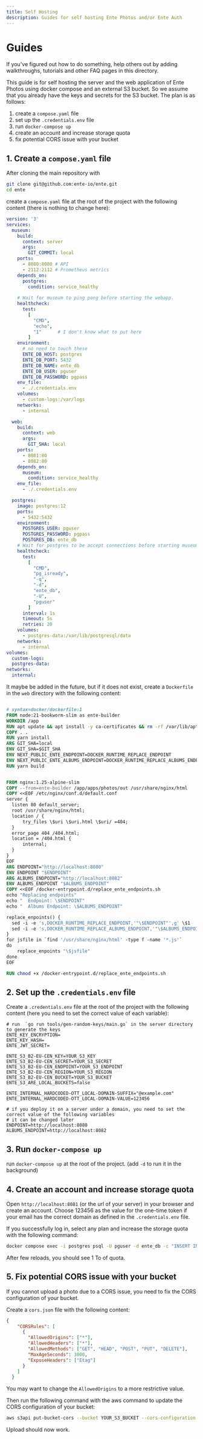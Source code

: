 ```yaml
---
title: Self Hosting
description: Guides for self hosting Ente Photos and/or Ente Auth
---
```


# Guides

If you've figured out how to do something, help others out by adding
walkthroughs, tutorials and other FAQ pages in this directory.

This guide is for self hosting the server and the web application of Ente Photos using docker compose and an external S3 bucket. So we assume that you already have the keys and secrets for the S3 bucket.
The plan is as follows:

1. create a `compose.yaml` file
1. set up the `.credentials.env` file
1. run `docker-compose up`
1. create an account and increase storage quota
1. fix potential CORS issue with your bucket

## 1. Create a `compose.yaml` file

After cloning the main repository with
```bash
git clone git@github.com:ente-io/ente.git
cd ente
```
create a `compose.yaml` file at the root of the project with the following content (there is nothing to change here):

```yaml
version: '3'
services:
  museum:
    build:
      context: server
      args:
        GIT_COMMIT: local
    ports:
      - 8080:8080 # API
      - 2112:2112 # Prometheus metrics
    depends_on:
      postgres:
        condition: service_healthy
    
    # Wait for museum to ping pong before starting the webapp.
    healthcheck:
      test:
        [
          "CMD",
          "echo",
          "1"      # I don't know what to put here
        ]
    environment:
      # no need to touch these
      ENTE_DB_HOST: postgres
      ENTE_DB_PORT: 5432
      ENTE_DB_NAME: ente_db
      ENTE_DB_USER: pguser
      ENTE_DB_PASSWORD: pgpass
    env_file:
      - ./.credentials.env
    volumes:
      - custom-logs:/var/logs
    networks:
      - internal

  web:
    build:
      context: web
      args:
        GIT_SHA: local
    ports:
      - 8081:80
      - 8082:80
    depends_on:
      museum:
        condition: service_healthy
    env_file:
      - ./.credentials.env

  postgres:
    image: postgres:12
    ports:
      - 5432:5432
    environment:
      POSTGRES_USER: pguser
      POSTGRES_PASSWORD: pgpass
      POSTGRES_DB: ente_db
    # Wait for postgres to be accept connections before starting museum.
    healthcheck:
      test:
        [
          "CMD",
          "pg_isready",
          "-q",
          "-d",
          "ente_db",
          "-U",
          "pguser"
        ]
      interval: 1s
      timeout: 5s
      retries: 20
    volumes:
      - postgres-data:/var/lib/postgresql/data
    networks:
      - internal
volumes:
  custom-logs:
  postgres-data:
networks:
  internal:
```

It maybe be added in the future, but if it does not exist, create a `Dockerfile` in the `web` directory with the following content:

```Dockerfile

# syntax=docker/dockerfile:1
FROM node:21-bookworm-slim as ente-builder
WORKDIR /app
RUN apt update && apt install -y ca-certificates && rm -rf /var/lib/apt/lists/*
COPY . .
RUN yarn install
ARG GIT_SHA=local
ENV GIT_SHA=$GIT_SHA
ENV NEXT_PUBLIC_ENTE_ENDPOINT=DOCKER_RUNTIME_REPLACE_ENDPOINT
ENV NEXT_PUBLIC_ENTE_ALBUMS_ENDPOINT=DOCKER_RUNTIME_REPLACE_ALBUMS_ENDPOINT
RUN yarn build


FROM nginx:1.25-alpine-slim
COPY --from=ente-builder /app/apps/photos/out /usr/share/nginx/html
COPY <<EOF /etc/nginx/conf.d/default.conf
server {
  listen 80 default_server;
  root /usr/share/nginx/html;
  location / {
      try_files \$uri \$uri.html \$uri/ =404;
  }
  error_page 404 /404.html;
  location = /404.html {
      internal;
  }
}
EOF
ARG ENDPOINT="http://localhost:8080"
ENV ENDPOINT "$ENDPOINT"
ARG ALBUMS_ENDPOINT="http://localhost:8082"
ENV ALBUMS_ENDPOINT "$ALBUMS_ENDPOINT"
COPY <<EOF /docker-entrypoint.d/replace_ente_endpoints.sh
echo "Replacing endpoints"
echo "  Endpoint: \$ENDPOINT"
echo "  Albums Endpoint: \$ALBUMS_ENDPOINT"

replace_enpoints() {
  sed -i -e 's,DOCKER_RUNTIME_REPLACE_ENDPOINT,'"\$ENDPOINT"',g' \$1
  sed -i -e 's,DOCKER_RUNTIME_REPLACE_ALBUMS_ENDPOINT,'"\$ALBUMS_ENDPOINT"',g' \$1
}
for jsfile in `find '/usr/share/nginx/html' -type f -name '*.js'`
do
    replace_enpoints "\$jsfile"
done
EOF

RUN chmod +x /docker-entrypoint.d/replace_ente_endpoints.sh
```

## 2. Set up the `.credentials.env` file

Create a `.credentials.env` file at the root of the project with the following content (here you need to set the correct value of each variable):

```env
# run  `go run tools/gen-random-keys/main.go` in the server directory to generate the keys
ENTE_KEY_ENCRYPTION=
ENTE_KEY_HASH=
ENTE_JWT_SECRET=

ENTE_S3_B2-EU-CEN_KEY=YOUR_S3_KEY
ENTE_S3_B2-EU-CEN_SECRET=YOUR_S3_SECRET
ENTE_S3_B2-EU-CEN_ENDPOINT=YOUR_S3_ENDPOINT
ENTE_S3_B2-EU-CEN_REGION=YOUR_S3_REGION
ENTE_S3_B2-EU-CEN_BUCKET=YOUR_S3_BUCKET
ENTE_S3_ARE_LOCAL_BUCKETS=false

ENTE_INTERNAL_HARDCODED-OTT_LOCAL-DOMAIN-SUFFIX="@example.com"
ENTE_INTERNAL_HARDCODED-OTT_LOCAL-DOMAIN-VALUE=123456

# if you deploy it on a server under a domain, you need to set the correct value of the following variables
# it can be changed later
ENDPOINT=http://localhost:8080
ALBUMS_ENDPOINT=http://localhost:8082
```

## 3. Run `docker-compose up`

run `docker-compose up` at the root of the project. (add `-d` to run it in the background)

## 4. Create an account and increase storage quota

Open `http://localhost:8081` (or the url of your server) in your browser and create an account. 
Choose 123456 as the value for the one-time token if your email has the correct domain as defined in the `.credentials.env` file.

If you successfully log in, select any plan and increase the storage quota with the following command:

```bash
docker compose exec -i postgres psql -U pguser -d ente_db -c "INSERT INTO storage_bonus (bonus_id, user_id, storage, type, valid_till) VALUES ('self-hosted-myself', (SELECT user_id FROM users), 1099511627776, 'ADD_ON_SUPPORT', 0)"
```

After few reloads, you should see 1 To of quota.

## 5. Fix potential CORS issue with your bucket

If you cannot upload a photo due to a CORS issue, you need to fix the CORS configuration of your bucket.

Create a `cors.json` file with the following content:

```json
{
    "CORSRules": [
      {
        "AllowedOrigins": ["*"],
        "AllowedHeaders": ["*"],
        "AllowedMethods": ["GET", "HEAD", "POST", "PUT", "DELETE"],
        "MaxAgeSeconds": 3000,
        "ExposeHeaders": ["Etag"]
      }
    ]
  }
```

You may want to change the `AllowedOrigins` to a more restrictive value.

Then run the following command with the aws command to update the CORS configuration of your bucket:

```bash
aws s3api put-bucket-cors --bucket YOUR_S3_BUCKET --cors-configuration file://cors.json
```

Upload should now work.


